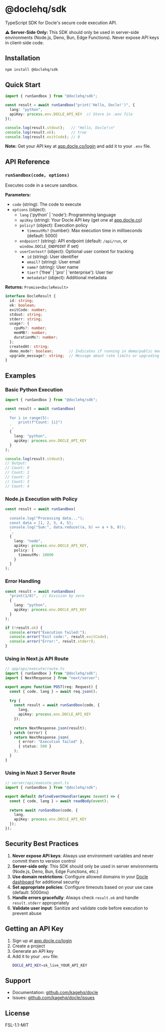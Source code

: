 # @doclehq/sdk

TypeScript SDK for Docle's secure code execution API.

**⚠️ Server-Side Only:** This SDK should only be used in server-side environments (Node.js, Deno, Bun, Edge Functions). Never expose API keys in client-side code.

## Installation

```bash
npm install @doclehq/sdk
```

## Quick Start

```typescript
import { runSandbox } from "@doclehq/sdk";

const result = await runSandbox("print('Hello, Docle!')", { 
  lang: "python",
  apiKey: process.env.DOCLE_API_KEY  // Store in .env file
});

console.log(result.stdout);   // "Hello, Docle!\n"
console.log(result.ok);       // true
console.log(result.exitCode); // 0
```

**Note:** Get your API key at [app.docle.co/login](https://app.docle.co/login) and add it to your `.env` file.

## API Reference

### `runSandbox(code, options)`

Executes code in a secure sandbox.

**Parameters:**
- `code` (string): The code to execute
- `options` (object):
  - `lang` ('python' | 'node'): Programming language
  - `apiKey` (string): Your Docle API key (get one at [app.docle.co](https://app.docle.co/login))
  - `policy?` (object): Execution policy
    - `timeoutMs?` (number): Max execution time in milliseconds (default: 5000)
  - `endpoint?` (string): API endpoint (default: `/api/run`, or `window.DOCLE_ENDPOINT` if set)
  - `userContext?` (object): Optional user context for tracking
    - `id` (string): User identifier
    - `email?` (string): User email
    - `name?` (string): User name
    - `tier?` ('free' | 'pro' | 'enterprise'): User tier
    - `metadata?` (object): Additional metadata

**Returns:** `Promise<DocleResult>`

```typescript
interface DocleResult {
  id: string;
  ok: boolean;
  exitCode: number;
  stdout: string;
  stderr: string;
  usage?: {
    cpuMs?: number;
    memMB?: number;
    durationMs?: number;
  };
  createdAt: string;
  demo_mode?: boolean;       // Indicates if running in demo/public mode
  upgrade_message?: string;  // Message about rate limits or upgrading
}
```

## Examples

### Basic Python Execution

```typescript
import { runSandbox } from "@doclehq/sdk";

const result = await runSandbox(
  `
  for i in range(5):
      print(f"Count: {i}")
  `,
  {
    lang: "python",
    apiKey: process.env.DOCLE_API_KEY
  }
);

console.log(result.stdout);
// Output:
// Count: 0
// Count: 1
// Count: 2
// Count: 3
// Count: 4
```

### Node.js Execution with Policy

```typescript
const result = await runSandbox(
  `
  console.log("Processing data...");
  const data = [1, 2, 3, 4, 5];
  console.log("Sum:", data.reduce((a, b) => a + b, 0));
  `,
  {
    lang: "node",
    apiKey: process.env.DOCLE_API_KEY,
    policy: {
      timeoutMs: 10000
    }
  }
);
```

### Error Handling

```typescript
const result = await runSandbox(
  "print(1/0)",  // Division by zero
  {
    lang: "python",
    apiKey: process.env.DOCLE_API_KEY
  }
);

if (!result.ok) {
  console.error("Execution failed:");
  console.error("Exit code:", result.exitCode);
  console.error("Error:", result.stderr);
}
```

### Using in Next.js API Route

```typescript
// app/api/execute/route.ts
import { runSandbox } from "@doclehq/sdk";
import { NextResponse } from "next/server";

export async function POST(req: Request) {
  const { code, lang } = await req.json();
  
  try {
    const result = await runSandbox(code, {
      lang,
      apiKey: process.env.DOCLE_API_KEY
    });
    
    return NextResponse.json(result);
  } catch (error) {
    return NextResponse.json(
      { error: "Execution failed" },
      { status: 500 }
    );
  }
}
```

### Using in Nuxt 3 Server Route

```typescript
// server/api/execute.post.ts
import { runSandbox } from "@doclehq/sdk";

export default defineEventHandler(async (event) => {
  const { code, lang } = await readBody(event);
  
  return await runSandbox(code, {
    lang,
    apiKey: process.env.DOCLE_API_KEY
  });
});
```

## Security Best Practices

1. **Never expose API keys**: Always use environment variables and never commit them to version control
2. **Server-side only**: This SDK should only be used in server environments (Node.js, Deno, Bun, Edge Functions, etc.)
3. **Use domain restrictions**: Configure allowed domains in your [Docle dashboard](https://app.docle.co) for additional security
4. **Set appropriate policies**: Configure timeouts based on your use case (default: 5000ms)
5. **Handle errors gracefully**: Always check `result.ok` and handle `result.stderr` appropriately
6. **Validate user input**: Sanitize and validate code before execution to prevent abuse

## Getting an API Key

1. Sign up at [app.docle.co/login](https://app.docle.co/login)
2. Create a project
3. Generate an API key
4. Add it to your `.env` file:
   ```bash
   DOCLE_API_KEY=sk_live_YOUR_API_KEY
   ```

## Support

- Documentation: [github.com/kagehq/docle](https://github.com/kagehq/docle)
- Issues: [github.com/kagehq/docle/issues](https://github.com/kagehq/docle/issues)

## License

FSL-1.1-MIT
